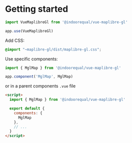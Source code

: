 # Getting started

```typescript
import VueMaplibreGl from '@indoorequal/vue-maplibre-gl'

app.use(VueMaplibreGl)
```

Add CSS:

```scss
@import "~maplibre-gl/dist/maplibre-gl.css";
```

Use specific components:

```typescript
import { MglMap } from '@indoorequal/vue-maplibre-gl'

app.component('MglMap', MglMap)
```

or in a parent components `.vue` file

```html
<script>
  import { MglMap } from '@indoorequal/vue-maplibre-gl'

  export default {
    components: {
      MglMap
    },
    // ...
  }
</script>
```
